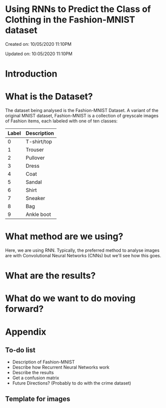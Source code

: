 # Using RNNs to Predict the Class of Clothing in the Fashion-MNIST dataset
Created on: 10/05/2020 11:10PM

Updated on: 10:05/2020 11:10PM

# Introduction


# What is the Dataset?
The dataset being analysed is the Fashion-MNIST Dataset. A variant of the original MNIST dataset, Fashion-MNIST is a collection of greyscale images of Fashion items, each labeled with one of ten classes:

| __Label__ | __Description__ |
|-----------|-----------------|
| 0         | T-shirt/top     |
| 1         | Trouser         |
| 2         | Pullover        |
| 3         | Dress           |
| 4         | Coat            |
| 5         | Sandal          |
| 6         | Shirt           |
| 7         | Sneaker         |
| 8         | Bag             |
| 9         | Ankle boot      |

# What method are we using?
Here, we are using RNN. Typically, the preferred method to analyse images are with Convolutional Neural Networks (CNNs) but we'll see how this goes. 

# What are the results?


# What do we want to do moving forward?

# Appendix

## To-do list
- Description of Fashion-MNIST
- Describe how Recurrent Neural Networks work
- Describe the results
- Get a confusion matrix
- Future Directions? (Probably to do with the crime dataset)

## Template for images
